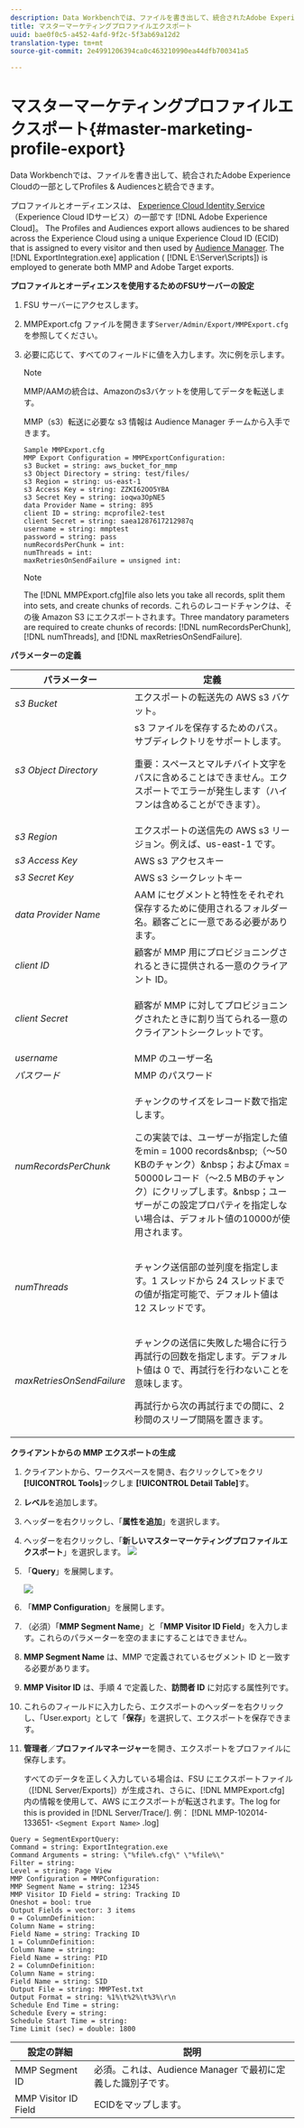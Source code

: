 ```yaml
---
description: Data Workbenchでは、ファイルを書き出して、統合されたAdobe Experience Cloudの一部としてProfiles & Audiences Exportと統合できます。
title: マスターマーケティングプロファイルエクスポート
uuid: bae0f0c5-a452-4afd-9f2c-5f3ab69a12d2
translation-type: tm+mt
source-git-commit: 2e4991206394ca0c463210990ea44dfb700341a5

---
```



# マスターマーケティングプロファイルエクスポート{#master-marketing-profile-export}

Data Workbenchでは、ファイルを書き出して、統合されたAdobe Experience Cloudの一部としてProfiles &amp; Audiencesと統合できます。

<!-- <a id="section_731922BC8628479198A41EF3EA72F2FF"></a> -->

プロファイルとオーディエンスは、 [Experience Cloud Identity Service](https://docs.adobe.com/content/help/en/id-service/using/home.html)（Experience Cloud IDサービス）の一部です [!DNL Adobe Experience Cloud]。 The Profiles and Audiences export allows audiences to be shared across the Experience Cloud using a unique Experience Cloud ID (ECID) that is assigned to every visitor and then used by [Audience Manager](https://docs.adobe.com/content/help/en/audience-manager/user-guide/aam-home.html). The [!DNL ExportIntegration.exe] application ( [!DNL E:\Server\Scripts]) is employed to generate both MMP and Adobe Target exports.

**プロファイルとオーディエンスを使用するためのFSUサーバーの設定**

1. FSU サーバーにアクセスします。
1. MMPExport.cfg ファイルを開きます`Server/Admin/Export/MMPExport.cfg` を参照してください。
1. 必要に応じて、すべてのフィールドに値を入力します。次に例を示します。

   >[!NOTE]
   >
   >MMP/AAMの統合は、Amazonのs3バケットを使用してデータを転送します。
   >
   >
   >MMP（s3）転送に必要な s3 情報は Audience Manager チームから入手できます。

   ```
   Sample MMPExport.cfg
   MMP Export Configuration = MMPExportConfiguration: 
   s3 Bucket = string: aws_bucket_for_mmp 
   s3 Object Directory = string: test/files/ 
   s3 Region = string: us-east-1 
   s3 Access Key = string: ZZKI62OO5YBA 
   s3 Secret Key = string: ioqwa3OpNE5 
   data Provider Name = string: 895 
   client ID = string: mcprofile2-test 
   client Secret = string: saea1287617212987q 
   username = string: mmptest 
   password = string: pass 
   numRecordsPerChunk = int:  
   numThreads = int:  
   maxRetriesOnSendFailure = unsigned int:
   ```

   >[!NOTE]
   >
   >The [!DNL MMPExport.cfg]file also lets you take all records, split them into sets, and create chunks of records. これらのレコードチャンクは、その後 Amazon S3 にエクスポートされます。Three mandatory parameters are required to create chunks of records: [!DNL numRecordsPerChunk], [!DNL numThreads], and [!DNL maxRetriesOnSendFailure].

**パラメーターの定義**

<table id="table_DDEFBC45895A4663973F9C2EB9052FEF"> 
 <thead> 
  <tr> 
   <th colname="col1" class="entry"> パラメーター </th> 
   <th colname="col2" class="entry"> 定義 </th> 
  </tr> 
 </thead>
 <tbody> 
  <tr> 
   <td colname="col1"> <i>s3 Bucket</i> </td> 
   <td colname="col2"> エクスポートの転送先の AWS s3 バケット。 </td> 
  </tr> 
  <tr> 
   <td colname="col1"> <i>s3 Object Directory</i> </td> 
   <td colname="col2"> s3 ファイルを保存するためのパス。サブディレクトリをサポートします。 <p> <p>重要：スペースとマルチバイト文字をパスに含めることはできません。エクスポートでエラーが発生します（ハイフンは含めることができます）。 </p> </p> </td> 
  </tr> 
  <tr> 
   <td colname="col1"> <i>s3 Region</i> </td> 
   <td colname="col2"> エクスポートの送信先の AWS s3 リージョン。例えば、us-east-1 です。 </td> 
  </tr> 
  <tr> 
   <td colname="col1"> <i>s3 Access Key</i> </td> 
   <td colname="col2"> AWS s3 アクセスキー </td> 
  </tr> 
  <tr> 
   <td colname="col1"> <i>s3 Secret Key</i> </td> 
   <td colname="col2"> AWS s3 シークレットキー </td> 
  </tr> 
  <tr> 
   <td colname="col1"> <i>data Provider Name</i> </td> 
   <td colname="col2"> AAM にセグメントと特性をそれぞれ保存するために使用されるフォルダー名。顧客ごとに一意である必要があります。 </td> 
  </tr> 
  <tr> 
   <td colname="col1"> <i>client ID</i> </td> 
   <td colname="col2"> 顧客が MMP 用にプロビジョニングされるときに提供される一意のクライアント ID。 </td> 
  </tr> 
  <tr> 
   <td colname="col1"> <i>client Secret</i> </td> 
   <td colname="col2"> <p><i></i>顧客が MMP に対してプロビジョニングされたときに割り当てられる一意のクライアントシークレットです。 </p> </td> 
  </tr> 
  <tr> 
   <td colname="col1"> <i>username</i> </td> 
   <td colname="col2"> MMP のユーザー名 </td> 
  </tr> 
  <tr> 
   <td colname="col1"> <i>パスワード</i> </td> 
   <td colname="col2"> MMP のパスワード </td> 
  </tr> 
  <tr> 
   <td colname="col1"> <i>numRecordsPerChunk</i> </td> 
   <td colname="col2"> <p>チャンクのサイズをレコード数で指定します。 </p> <p>この実装では、ユーザーが指定した値をmin = 1000 records&amp;nbsp;（～50 KBのチャンク）&amp;nbsp；およびmax = 50000レコード（～2.5 MBのチャンク）にクリップします。&amp;nbsp；ユーザーがこの設定プロパティを指定しない場合は、デフォルト値の10000が使用されます。 </p> </td> 
  </tr> 
  <tr> 
   <td colname="col1"> <i>numThreads</i> </td> 
   <td colname="col2"> <p>チャンク送信部の並列度を指定します。1 スレッドから 24 スレッドまでの値が指定可能で、デフォルト値は 12 スレッドです。 </p> </td> 
  </tr> 
  <tr> 
   <td colname="col1"> <i>maxRetriesOnSendFailure</i> </td> 
   <td colname="col2"> <p>チャンクの送信に失敗した場合に行う再試行の回数を指定します。デフォルト値は 0 で、再試行を行わないことを意味します。 </p> <p>再試行から次の再試行までの間に、2 秒間のスリープ間隔を置きます。 </p> </td> 
  </tr> 
 </tbody> 
</table>

**クライアントからの MMP エクスポートの生成**

1. クライアントから、ワークスペースを開き、右クリックして>をクリ **[!UICONTROL Tools]**&#x200B;ックしま **[!UICONTROL Detail Table]**&#x200B;す。
1. **レベル**&#x200B;を追加します。
1. ヘッダーを右クリックし、「**属性を追加**」を選択します。
1. ヘッダーを右クリックし、「**新しいマスターマーケティングプロファイルエクスポート**」を選択します。 ![](assets/mmp_mmp_export.png)
1. 「**Query**」を展開します。

   ![](assets/mmp_mmp_query.png)

1. 「**MMP Configuration**」を展開します。
1. （必須）「**MMP Segment Name**」と「**MMP Visitor ID Field**」を入力します。これらのパラメーターを空のままにすることはできません。
1. **MMP Segment Name** は、MMP で定義されているセグメント ID と一致する必要があります。
1. **MMP Visitor ID** は、手順 4 で定義した、**訪問者 ID** に対応する属性列です。
1. これらのフィールドに入力したら、エクスポートのヘッダーを右クリックし、「User\.export」として「**保存**」を選択して、エクスポートを保存できます。
1. **管理者**／**プロファイルマネージャー**&#x200B;を開き、エクスポートをプロファイルに保存します。

   すべてのデータを正しく入力している場合は、FSU にエクスポートファイル（[!DNL Server/Exports]）が生成され、さらに、[!DNL MMPExport.cfg] 内の情報を使用して、AWS にエクスポートが転送されます。The log for this is provided in [!DNL Server/Trace/]. 例： [!DNL MMP-102014-133651- `<Segment Export Name>` .log]

```
Query = SegmentExportQuery: 
Command = string: ExportIntegration.exe 
Command Arguments = string: \"%file%.cfg\" \"%file%\" 
Filter = string: 
Level = string: Page View 
MMP Configuration = MMPConfiguration: 
MMP Segment Name = string: 12345 
MMP Visitor ID Field = string: Tracking ID 
Oneshot = bool: true 
Output Fields = vector: 3 items 
0 = ColumnDefinition: 
Column Name = string: 
Field Name = string: Tracking ID 
1 = ColumnDefinition: 
Column Name = string: 
Field Name = string: PID 
2 = ColumnDefinition: 
Column Name = string: 
Field Name = string: SID 
Output File = string: MMPTest.txt 
Output Format = string: %1%\t%2%\t%3%\r\n 
Schedule End Time = string: 
Schedule Every = string: 
Schedule Start Time = string: 
Time Limit (sec) = double: 1800 
```

| 設定の詳細 | 説明 |
|---|---|
| MMP Segment ID | 必須。これは、Audience Manager で最初に定義した識別子です。 |
| MMP Visitor ID Field | ECIDをマップします。 |

